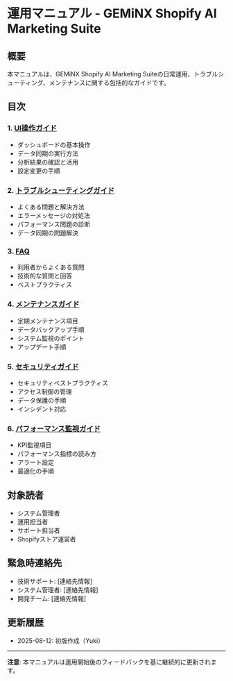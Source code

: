 # 運用マニュアル - GEMiNX Shopify AI Marketing Suite

## 概要
本マニュアルは、GEMiNX Shopify AI Marketing Suiteの日常運用、トラブルシューティング、メンテナンスに関する包括的なガイドです。

## 目次

### 1. [UI操作ガイド](./01-UI操作ガイド.md)
- ダッシュボードの基本操作
- データ同期の実行方法
- 分析結果の確認と活用
- 設定変更の手順

### 2. [トラブルシューティングガイド](./02-トラブルシューティングガイド.md)
- よくある問題と解決方法
- エラーメッセージの対処法
- パフォーマンス問題の診断
- データ同期の問題解決

### 3. [FAQ](./03-FAQ.md)
- 利用者からよくある質問
- 技術的な質問と回答
- ベストプラクティス

### 4. [メンテナンスガイド](./04-メンテナンスガイド.md)
- 定期メンテナンス項目
- データバックアップ手順
- システム監視のポイント
- アップデート手順

### 5. [セキュリティガイド](./05-セキュリティガイド.md)
- セキュリティベストプラクティス
- アクセス制御の管理
- データ保護の手順
- インシデント対応

### 6. [パフォーマンス監視ガイド](./06-パフォーマンス監視ガイド.md)
- KPI監視項目
- パフォーマンス指標の読み方
- アラート設定
- 最適化の手順

## 対象読者
- システム管理者
- 運用担当者
- サポート担当者
- Shopifyストア運営者

## 緊急時連絡先
- 技術サポート: [連絡先情報]
- システム管理者: [連絡先情報]
- 開発チーム: [連絡先情報]

## 更新履歴
- 2025-08-12: 初版作成（Yuki）

---

**注意**: 本マニュアルは運用開始後のフィードバックを基に継続的に更新されます。